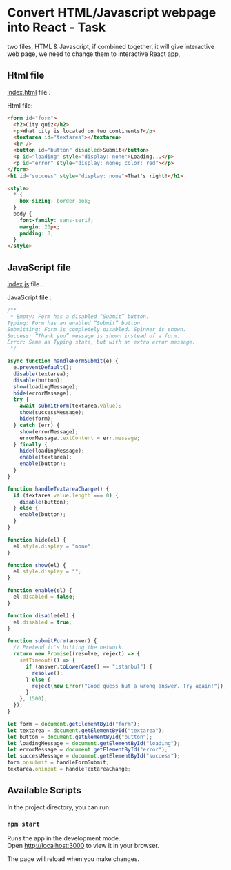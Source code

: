 # Convert HTML/Javascript webpage into React - Task

two files, HTML & Javascript, if combined together, it will give interactive web page, we need to change them to interactive React app,

## Html file
[index.html](https://drive.google.com/file/d/14dRWcrgHdvwbMfMxcfhZlhr3BiuIYFmz/view?usp=drive_web&authuser=0) file .

Html file:

```html
<form id="form">
  <h2>City quiz</h2>
  <p>What city is located on two continents?</p>
  <textarea id="textarea"></textarea>
  <br />
  <button id="button" disabled>Submit</button>
  <p id="loading" style="display: none">Loading...</p>
  <p id="error" style="display: none; color: red"></p>
</form>
<h1 id="success" style="display: none">That's right!</h1>

<style>
  * {
    box-sizing: border-box;
  }
  body {
    font-family: sans-serif;
    margin: 20px;
    padding: 0;
  }
</style>
```

## JavaScript file
[index.js](https://drive.google.com/file/d/1Z7oXZcKDZeaYqOuaVPhAsYiZrjIuZD3P/view?usp=drive_web&authuser=0) file .

JavaScript file :

```javascript
/**
 * Empty: Form has a disabled “Submit” button.
Typing: Form has an enabled “Submit” button.
Submitting: Form is completely disabled. Spinner is shown.
Success: “Thank you” message is shown instead of a form.
Error: Same as Typing state, but with an extra error message.
 */

async function handleFormSubmit(e) {
  e.preventDefault();
  disable(textarea);
  disable(button);
  show(loadingMessage);
  hide(errorMessage);
  try {
    await submitForm(textarea.value);
    show(successMessage);
    hide(form);
  } catch (err) {
    show(errorMessage);
    errorMessage.textContent = err.message;
  } finally {
    hide(loadingMessage);
    enable(textarea);
    enable(button);
  }
}

function handleTextareaChange() {
  if (textarea.value.length === 0) {
    disable(button);
  } else {
    enable(button);
  }
}

function hide(el) {
  el.style.display = "none";
}

function show(el) {
  el.style.display = "";
}

function enable(el) {
  el.disabled = false;
}

function disable(el) {
  el.disabled = true;
}

function submitForm(answer) {
  // Pretend it's hitting the network.
  return new Promise((resolve, reject) => {
    setTimeout(() => {
      if (answer.toLowerCase() == "istanbul") {
        resolve();
      } else {
        reject(new Error("Good guess but a wrong answer. Try again!"));
      }
    }, 1500);
  });
}

let form = document.getElementById("form");
let textarea = document.getElementById("textarea");
let button = document.getElementById("button");
let loadingMessage = document.getElementById("loading");
let errorMessage = document.getElementById("error");
let successMessage = document.getElementById("success");
form.onsubmit = handleFormSubmit;
textarea.oninput = handleTextareaChange;
```

## Available Scripts

In the project directory, you can run:

### `npm start`

Runs the app in the development mode.\
Open [http://localhost:3000](http://localhost:3000) to view it in your browser.

The page will reload when you make changes.
